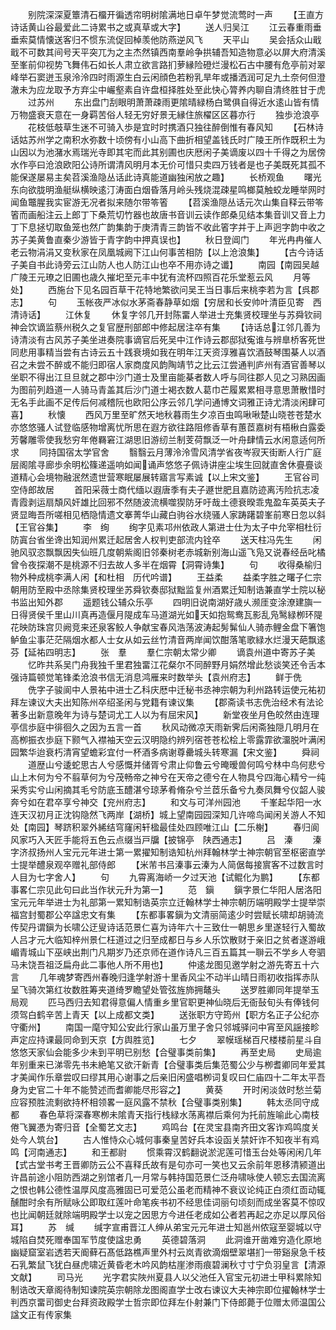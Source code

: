 <!-- { "loadSidebar": true } -->
　　别院深深夏簟清石橊开徧透帘明树隂满地日卓午梦觉流莺时一声
　　【王直方诗话黄山谷最爱此二诗累书之或真草或大字】
　　送人归吴江
　　江云春重雨垂垂索莫情懐送客归不惯东流促回棹羡他防燕逆风飞
　　天平山
　　吴会括众山戢戢不可数其间号天平突兀为之主杰然镇西南羣岭争拱辅吾知造物意必以屏大府清溪至峯前仰视势飞舞伟石如长人肃立欲言路扪萝縁险磴烂漫松石古中腰有危亭前对翠峰举石窦迸玉泉泠泠四时雨源生白云闲顔色若粉乳旱年或播洒润可足九土奈何但澄澈未为应龙取予方弃尘中巗壑素自许盘桓择胜处至此快心膂养内聊自清终胜甘于虎
　　过苏州
　　东出盘门刮眼明萧萧疎雨更隂晴緑杨白鹭俱自得近水逺山皆有情万物盛衰天意在一身羁苦俗人轻无穷好景无縁住旅櫂区区暮亦行
　　独歩沧浪亭
　　花枝低攲草生迷不可骑入歩是宜时时携酒只独往醉倒惟有春风知
　　【石林诗话姑苏州学之南积水弥数十顷傍有小山高下曲折相望盖钱氏时广陵王所作既积土为山因以为池潴水焉瑞光寺即其宅而此其别圃也庆厯闲子美谪废以四十千得之为居傍水作亭曰沧浪欧阳公诗所谓清风明月本无价可惜只卖四万钱者是也子美既死其孤不能保遂屡易主矣苕溪渔隐丛话此诗真能道幽独闲放之趣】
　　长桥观鱼
　　曙光东向欲胧明渔艇纵横映逺汀涛面白烟昏落月岭头残烧混疎星鸣榔莫触蛟龙睡举网时闻鱼鼈腥我实宦游无况者拟来随尔带笭箵
　　【苕溪渔隠丛话元次山集自释云带笭箵而画船注云上郎丁下桑荒切竹器也故唐书音训云读作郎桑见结本集音训又音上力丁下息拯切取鱼笼也然广韵集韵于庚清青三韵皆不收此箵字并于上声迥字韵中收之苏子美黄鲁直秦少游皆于青字韵中押真误也】
　　秋日登阊门
　　年光冉冉催人老云物涓涓又变秋家在凤凰城阙下江山何事苦相防【以上沧浪集】
　　【古今诗话子美自书此诗旁云江山防人也人防江山也卒不用亦诗之谶】
　　南园【南园吴越广陵王元璙之旧圃也歳久摧圯至元丰中犹有流杯四照百花乐堂惹云风
　　月等处】
　　西施台下见名园百草干花特地繁欲问吴王当日事后来桃李若为言【呉郡志】
　　句
　　玉帐夜严冰似水茅斋春静草如烟【穷居和长安帅叶清臣见寄　西清诗话】
　　江休复
　　休复字邻几开封陈畱人举进士充集贤校理坐与苏舜钦祠神会饮谪监蔡州税久之复官歴刑部郎中修起居注卒有集
　　【诗话总江邻几善为诗清淡有古风苏子美坐进奏院事谪官后死吴中江作诗云郡邸狱寃谁与辨臯桥客死世同悲用事精当尝有古诗云五十践衰境如我在明年江天资淳雅喜饮酒鼓琴围棊人以酒召之未尝不醉或不能归即宿人家商度风韵陶靖节之比云江尝通判庐州有酒官善琴以坐职不得出江旦旦就之郡中沙门道士及里亩能棊者数人呼与同往郡人见之习熟因画为图前列趋道一人骑马青盖其后沙门道士褐衣数人葛巾芒履累累相寻意思萧散惜时无名手此画不足传后何减稽阮也欧阳公序云邻几学问通博文词雅正诗尤清淡闲肆可喜】
　　秋懐
　　西风万里至旷然天地秋暮雨生夕凉百虫鸣啾啾楚山晓苍苍楚水亦悠悠骚人试登临感物增离忧所思在遐方欲往路阻修香草有蕙茝嘉树有梧楸白露委芳馨雕零使我愁穷年倦羇窘江湖思旧游纫兰制芰荷飘泛一叶舟肆情云水闲意适何所求
　　同持国宿太学官舍
　　翳翳云月薄泠泠雪风清学省夜岑寂天街断人行广庭层阁隂寻廊歩余明松篠递遥响如闻诵声悠悠子佩诗讲座尘埃生回就直舍休亹亹谈道精心会境物融泯然遗世营寒眠屡展转寤言写素诚【以上宋文鉴】
　　王官谷司空侍郎故居
　　首阳采薇士商代缅以遐唐季有夫子遯世肥且嘉防迹离汚险抗志凌青霞剥运扇頽风奸雄比回邪不然随波流横噬猰防牙吁哉土德衰暌乖鬼盈车英英夫子贤显晦吾所嗟相见栖隐情遗文搴菁华山藏白驹谷水绕骚人家踌躇碧峯前寒日忽以斜【王官谷集】
　　李　绚
　　绚字见素邛州依政人第进士仕为太子中允宰相杜衍防寘台省坐谗出知润州累迁起居舍人权判吏部流内铨卒
　　送天柱冯先生
　　闲驰风驭恣飘飘因失仙班几度朝紫阁旧邻秦树老赤城新别海山遥飞凫又说春经岳叱橘曾令夜探潮不是桃源不归去故人多半在烟霄【洞霄诗集】
　　句
　　收得桑榆归物外种成桃李满人闲【和杜相　历代吟谱】
　　王益柔
　　益柔字胜之曙子仁宗朝用防至殿中丞除集贤校理坐苏舜钦奏邸狱黜监复州酒累迁知制诰兼直学士院以秘书监出知外郡
　　遥题钱公辅众乐亭
　　四明旧说南湖好歳乆濒厓变涂潦建旟一日得贤侯千里山川真再造偃月隄成车马道湖光如天如抱鸳鸯瓦影乱凫鹥緑栁环隄花映防珠宫贝阙竞来还泉客鲛人争献宝春风浩荡波涛起髣髴仙人骑赤鲤金盘下箸饱鲈鱼尘事茫茫隔烟水都人士女从如云丝竹清音两岸闻饮酣落笔歌緑水烂漫天葩飘逺芬【延祐四明志】
　　张　羣
　　羣仁宗朝太常少卿
　　谪袁州道中寄苏子美
　　忆昨共系吴门舟我独千里君独畱江花粲尔不同醉野月娟然增此愁谈笑还令舌本强诗篇顿觉笔锋柔沧浪书信无消息鸿雁来时数举头【袁州府志】
　　鲜于侁
　　侁字子骏阆中人景祐中进士乙科庆厯中迁秘书丞神宗朝为利州路转运使元祐初拜左谏议大夫出知陈州卒绍圣闲与党籍有谏议集
　　【郡斋读书志侁治经术有法论著多出新意晚年为诗与楚词尤工人以为有屈宋风】
　　新堂夜坐月色皎然由连理亭信歩庭中徘徊久之因为五言一首
　　秋风动微凉天雨新霁后闲斋独隠几明月在高栁振衣歩庭下颢气入襟袖天空云汉明隐约辨列宿苍苍松桧上零露霏欲澑脱叶满闲园繁华迨衰朽清宵望蟾彩宜付一杯酒多病谢尊罍城头转寒漏【宋文鉴】
　　舜祠
　　道歴山兮逶蛇思古人兮感慨并储胥兮肃止仰鲁云兮晻暧兽何鸣兮林中鸟何悲兮山上木何为兮不翦草何为兮茂畅帝之神兮在天帝之德兮在人物具兮四海心精兮一纯采秀实兮山闲摘其毛兮防底玉醴湛兮琼茅肴脩杂兮兰茝乐备兮九奏凤舞兮仪韶人骏奔兮如在君卒享兮神交【兖州府志】
　　和文与可洋州园池
　　千峯起华阳一水连天汉初月正沈钩隐然飞两岸【湖桥】城上望南园园深知几许啼鸟闻闲关游人不知处【南园】琴跻积翠外絺结穹窿闲轩楹最佳处四顾唯江山【二乐榭】
　　春归阆风家巧入天匠手能将五色云点缀当戸牖【披锦亭　陕西通志】
　　吕　溱
　　溱字济叔扬州人宝元元年进士第一累擢知制诰知杭州拜翰林学士神宗朝官至枢密直学士提举醴泉观卒赠礼部侍郎
　　【米芾书吕溱事云溱为人简倨每接賔客不过数言时人目为七字舍人】
　　句
　　九霄离海峤一夕过天池【试鲲化为鹏】
　　【东都事畧仁宗见此句曰此当作状元升为第一】
　　范　鎭
　　鎭字景仁华阳人居洛阳宝元元年举进士为礼部第一累知制诰英宗立迁翰林学士神宗朝历端明殿学士提举崇福宫封蜀郡公卒諡忠文有集
　　【东都事畧鎭为文清丽简逺少时尝赋长啸却胡骑流传契丹谓鎭为长啸公迂叟诗话范景仁喜为诗年六十三致仕一朝思乡里遂轻行入蜀故人吕才元大临知梓州景仁枉道过之归至成都日与乡人乐饮散财于亲旧之贫者遂游峨嵋青城山下巫峡出荆门凡期岁乃还京师在道作诗凡三百五篇其一聨云不学乡人夸驷马未饶吾祖泛扁舟此二事他人所不用也】
　　仲逺龙图见邀学射之游先寄五十六言
　　几年魂梦寄西州春晚归逢学射游十里香风尘不动半山晴日雨初收指挥赤队呈飞骑次第红妆数胜筹夹道绮罗瞻望处管弦旌斾拥鼇头
　　送罗胜卿同年提举玉局观
　　匹马西归去知君得意偏人情重乡里官职更神仙晓后无衙鼔旬头有俸钱何须驾白鹤辛苦上青天【以上成都文类】
　　送张职方守筠州【职方名正子公纪亦守衢州】
　　南国一麾守知公安此行家山虽万里子舍只邻城驿问中宵至风謡接畛声定应持课最同命到天京【方舆胜览】
　　七夕
　　翠幙瑶梯百尺楼楼前星斗自悠悠天家仙会能多少未到平明已别愁【合璧事类前集】
　　再至史局
　　史局逾年别重来已涕零先书未絶笔又欲汗新青【合璧事类后集范蜀公少与栁耆卿同年爱其才美闻作乐章尝叹曰缪其用心谢事之后亲旧闲盛唱栁词复叹曰仁庙四十二年太平吾身为史官二十年不能赞述而耆卿能尽形容之】
　　黄葵
　　开时闲淡敛时愁兰菊应容预胜流剩欲持杯相领畧一庭风露不禁秋【合璧事类别集】
　　韩太丞同守成都
　　春色草将深春寒栁未隂青天指行栈緑水荡离襟后乘何为托前旌喻此心南枝倦飞翼慿为寄归音【全蜀艺文志】
　　鸡鸣台【在灵宝县南齐田文客诈鸡鸣度关处今人筑台】
　　古人惟恃众心城何事秦皇苦好兵本设函关禁奸诈不知夜半有鸡鸣【河南通志】
　　和王都尉
　　惯乘霄汉鹤翻说淤泥莲可惜玉台处等闲闲几年【式古堂书考王晋卿防云公不喜释氏故有是句亦可一笑也又云余前年恩移清颍道出许昌前途小阻防西湖之别馆者几一月常与韩持国范景仁泛舟啸咏使人顿忘去国流离之恨也韩公德性温厚风度高雅固已可爱范公虽老而精神不衰议论纯正白须红靣动辄醺酣时余有所赋咏公即取红莲叶命笔疾书初不经思佳词丽句顷刻而成坐客莫不惊叹也比闻朝廷就除端明殿学士以宠之因思方今进任老成如公者若再起之亦足以厚风俗耳】
　　苏　缄
　　缄字宣甫晋江人绅从弟宝元元年进士知邕州侬寇至婴城以守城陷自焚死赠奉国军节度使諡忠勇
　　英德碧落洞
　　此洞谁开凿难穷造化原地幽疑窟室岩透若天阍藓石髙低路樵声里外村云岚青欲滴烟壁翠堪扪一带谿泉急千枝石乳繁鼠飞犹白昼虎啸近黄昏老木吟风韵枯崖渗雨痕碧澜秋寸寸宁负羽皇言【清源文献】
　　司马光
　　光字君实陜州夏县人以父池任入官宝元初进士甲科累除知制诰改天章阁待制知谏院英宗朝除龙图阁直学士改右谏议大夫神宗即位擢翰林学士判西京畱司御史台拜资政殿学士哲宗即位拜左仆射兼门下侍郎薨于位赠太师温国公諡文正有传家集
